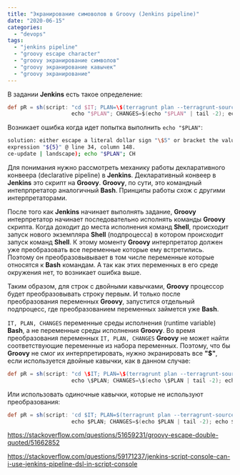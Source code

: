 ```yaml
---
title: "Экранирование симоволов в Groovy (Jenkins pipeline)"
date: "2020-06-15"
categories:
  - "devops"
tags:
  - "jenkins pipeline"
  - "groovy escape character"
  - "groovy экранирование символов"
  - "groovy экранирование кавычек"
  - "groovy экранирование"
---
```

В задании **Jenkins** есть такое определение:

```groovy
def pR = sh(script: "cd $IT; PLAN=\$(terragrunt plan --terragrunt-source-update | landscape);
                    echo "$PLAN"; CHANGES=$(echo "$PLAN" | tail -2); echo $CHANGES")
```
Возникает ошибка когда идет попытка выполнить `echo "$PLAN"`:

```bash
solution: either escape a literal dollar sign "\$5" or bracket the value
expression "${5}" @ line 34, column 148.
ce-update | landscape); echo "$PLAN"; CH
```
<!--more-->

Для понимания нужно рассмотреть механику работы декларативного конвеера (declarative pipeline) в **Jenkins**. Декларативный конвеер в **Jenkins** это скрипт на **Groovy**. **Groovy**, по сути, это командный интепрпретатор аналогичный **Bash**. Принципы работы схож с другими интерпретаторами.

После того как **Jenkins** начинает выполнять задание, **Groovy** интерпретатор начинает последовательно исполнять команды **Groovy** cкрипта. Когда доходит до места исполнения команд **Shell**, происходит запуск нового экземпляра **Shell** (подпроцесса) в котором происходит запуск команд **Shell**.
К этому моменту **Groovy** интерпретатор должен уже преобразовать все переменные которые ему встретились. Поэтому он преобразовывывает в том числе переменные которые относятся к **Bash** командам. А так как этих переменных в его среде окружения нет, то возникает ошибка выше.

Таким образом, для строк с двойными кавычками, **Groovy** процессор будет преобразовывать строку первым. И только после преобразования переменных **Groovy**, запустится отдельный подпроцесс, где преобразованием переменных займется уже **Bash**.

`IT, PLAN, CHANGES` переменные среды исполнения (runtime variable) **Bash**, а не переменные среды исполнения **Groovy**. Во время преобразования переменных `IT, PLAN, CHANGES` **Groovy** не может найти соответствующие переменные из набора переменных. Поэтому, что бы **Groovy** не смог их интерпретировать, нужно экранировать все **"$"**, если используется двойные кавычки, как в данном случае:

```groovy
def pR = sh(script: "cd \$IT; PLAN=\$(terragrunt plan --terragrunt-source-update | landscape);
                    echo \$PLAN; CHANGES=\$(echo \$PLAN | tail -2); echo \$CHANGES")

```

Или использовать одиночные кавычки, которые не используют преобразования:

```groovy
def pR = sh(script: 'cd $IT; PLAN=$(terragrunt plan --terragrunt-source-update | landscape);
                    echo $PLAN; CHANGES=$(echo $PLAN | tail -2); echo $CHANGES')

```

https://stackoverflow.com/questions/51659231/groovy-escape-double-quoted/51662852

https://stackoverflow.com/questions/59171237/jenkins-script-console-can-i-use-jenkins-pipeline-dsl-in-script-console
